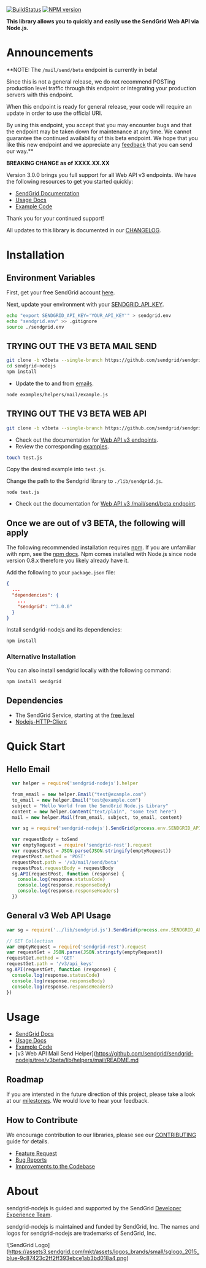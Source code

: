 [![BuildStatus](https://travis-ci.org/sendgrid/sendgrid-nodejs.svg?branch=master)](https://travis-ci.org/sendgrid/sendgrid-nodejs)
[![NPM version](https://badge.fury.io/js/sendgrid.svg)](http://badge.fury.io/js/sendgrid)

**This library allows you to quickly and easily use the SendGrid Web API via Node.js.**

# Announcements

**NOTE: The `/mail/send/beta` endpoint is currently in beta!

Since this is not a general release, we do not recommend POSTing production level traffic through this endpoint or integrating your production servers with this endpoint.

When this endpoint is ready for general release, your code will require an update in order to use the official URI.

By using this endpoint, you accept that you may encounter bugs and that the endpoint may be taken down for maintenance at any time. We cannot guarantee the continued availability of this beta endpoint. We hope that you like this new endpoint and we appreciate any [feedback](dx+mail-beta@sendgrid.com) that you can send our way.**

**BREAKING CHANGE as of XXXX.XX.XX**

Version 3.0.0 brings you full support for all Web API v3 endpoints. We
have the following resources to get you started quickly:

-   [SendGrid
    Documentation](https://sendgrid.com/docs/API_Reference/Web_API_v3/index.html)
-   [Usage Docs](https://github.com/sendgrid/sendgrid-nodejs/blob/v3beta/USAGE.md)
-   [Example
    Code](https://github.com/sendgrid/sendgrid-nodejs/tree/v3beta/examples)

Thank you for your continued support!

All updates to this library is documented in our [CHANGELOG](https://github.com/sendgrid/sendgrid-nodejs/blob/v3beta/CHANGELOG.md).

# Installation

## Environment Variables

First, get your free SendGrid account [here](https://sendgrid.com/free?source=sendgrid-nodejs).

Next, update your environment with your [SENDGRID_API_KEY](https://app.sendgrid.com/settings/api_keys).

```bash
echo "export SENDGRID_API_KEY='YOUR_API_KEY'" > sendgrid.env
echo "sendgrid.env" >> .gitignore
source ./sendgrid.env
```

## TRYING OUT THE V3 BETA MAIL SEND

```bash
git clone -b v3beta --single-branch https://github.com/sendgrid/sendgrid-nodejs.git
cd sendgrid-nodejs
npm install
```

* Update the to and from [emails](https://github.com/sendgrid/sendgrid-nodejs/blob/v3beta/examples/helpers/mail/example.js#L4).

```bash
node examples/helpers/mail/example.js
```

## TRYING OUT THE V3 BETA WEB API

```bash
git clone -b v3beta --single-branch https://github.com/sendgrid/sendgrid-nodejs.git
```

* Check out the documentation for [Web API v3 endpoints](https://sendgrid.com/docs/API_Reference/Web_API_v3/index.html).
* Review the corresponding [examples](https://github.com/sendgrid/sendgrid-nodejs/blob/v3beta/examples).

```bash
touch test.js
```

Copy the desired example into `test.js`.

Change the path to the Sendgrid library to `./lib/sendgrid.js`.

```
node test.js
```

* Check out the documentation for [Web API v3 /mail/send/beta endpoint](https://sendgrid.com/docs/API_Reference/Web_API_v3/Mail/index.html).

## Once we are out of v3 BETA, the following will apply

The following recommended installation requires [npm](https://npmjs.org/). If you are unfamiliar with npm, see the [npm docs](https://npmjs.org/doc/). Npm comes installed with Node.js since node version 0.8.x therefore you likely already have it.

Add the following to your `package.json` file:

```json
{
  ...
  "dependencies": {
    ...
    "sendgrid": "^3.0.0"
  }
}
```

Install sendgrid-nodejs and its dependencies:

```bash
npm install
```

### Alternative Installation

You can also install sendgrid locally with the following command:

```bash
npm install sendgrid
```

## Dependencies

- The SendGrid Service, starting at the [free level](https://sendgrid.com/free?source=sendgrid-nodejs)
- [Nodejs-HTTP-Client](https://github.com/sendgrid/nodejs-http-client)

# Quick Start

## Hello Email

```javascript
  var helper = require('sendgrid-nodejs').helper

  from_email = new helper.Email("test@example.com")
  to_email = new helper.Email("test@example.com")
  subject = "Hello World from the SendGrid Node.js Library"
  content = new helper.Content("text/plain", "some text here")
  mail = new helper.Mail(from_email, subject, to_email, content)

  var sg = require('sendgrid-nodejs').SendGrid(process.env.SENDGRID_API_KEY)

  var requestBody = toSend
  var emptyRequest = require('sendgrid-rest').request
  var requestPost = JSON.parse(JSON.stringify(emptyRequest))
  requestPost.method = 'POST'
  requestPost.path = '/v3/mail/send/beta'
  requestPost.requestBody = requestBody
  sg.API(requestPost, function (response) {
    console.log(response.statusCode)
    console.log(response.responseBody)
    console.log(response.responseHeaders)
  })
```

## General v3 Web API Usage

```javascript
var sg = require('../lib/sendgrid.js').SendGrid(process.env.SENDGRID_API_KEY)

// GET Collection
var emptyRequest = require('sendgrid-rest').request
var requestGet = JSON.parse(JSON.stringify(emptyRequest))
requestGet.method = 'GET'
requestGet.path = '/v3/api_keys'
sg.API(requestGet, function (response) {
  console.log(response.statusCode)
  console.log(response.responseBody)
  console.log(response.responseHeaders)
})
```

# Usage

- [SendGrid Docs](https://sendgrid.com/docs/API_Reference/Web_API_v3/index.html)
- [Usage Docs](https://github.com/sendgrid/sendgrid-nodejs/blob/v3beta/USAGE.md)
- [Example Code](https://github.com/sendgrid/sendgrid-nodejs/tree/v3beta/examples)
- [v3 Web API Mail Send Helper](https://github.com/sendgrid/sendgrid-nodejs/tree/v3beta/lib/helpers/mail/README.md

## Roadmap

If you are intersted in the future direction of this project, please take a look at our [milestones](https://github.com/sendgrid/sendgrid-nodejs/milestones). We would love to hear your feedback.

## How to Contribute

We encourage contribution to our libraries, please see our [CONTRIBUTING](https://github.com/sendgrid/sendgrid-nodejs/tree/v3beta/CONTRIBUTING.md) guide for details.

* [Feature Request](https://github.com/sendgrid/sendgrid-nodejs/tree/v3beta/CONTRIBUTING.md#feature_request)
* [Bug Reports](https://github.com/sendgrid/sendgrid-nodejs/tree/v3beta/CONTRIBUTING.md#submit_a_bug_report)
* [Improvements to the Codebase](https://github.com/sendgrid/sendgrid-nodejs/tree/v3beta/CONTRIBUTING.md#improvements_to_the_codebase)

# About

sendgrid-nodejs is guided and supported by the SendGrid [Developer Experience Team](mailto:dx@sendgrid.com).

sendgrid-nodejs is maintained and funded by SendGrid, Inc. The names and logos for sendgrid-nodejs are trademarks of SendGrid, Inc.

![SendGrid Logo]
(https://assets3.sendgrid.com/mkt/assets/logos_brands/small/sglogo_2015_blue-9c87423c2ff2ff393ebce1ab3bd018a4.png)